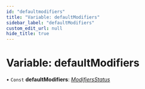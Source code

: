 ```yaml
---
id: "defaultmodifiers"
title: "Variable: defaultModifiers"
sidebar_label: "defaultModifiers"
custom_edit_url: null
hide_title: true
---
```


# Variable: defaultModifiers

• `Const` **defaultModifiers**: [*ModifiersStatus*](../types/modifiersstatus.md)
